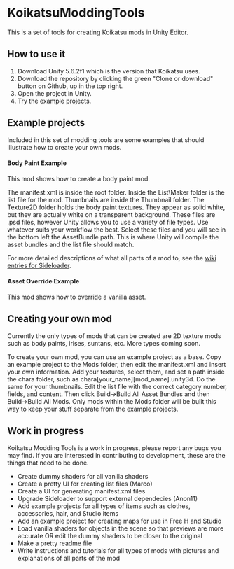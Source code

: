 # KoikatsuModdingTools
This is a set of tools for creating Koikatsu mods in Unity Editor.

## How to use it
1. Download Unity 5.6.2f1 which is the version that Koikatsu uses.
2. Download the repository by clicking the green "Clone or download" button on Github, up in the top right.
3. Open the project in Unity.
4. Try the example projects.

## Example projects
Included in this set of modding tools are some examples that should illustrate how to create your own mods.

#### Body Paint Example
This mod shows how to create a body paint mod.

The manifest.xml is inside the root folder. Inside the List\Maker folder is the list file for the mod. Thumbnails are inside the Thumbnail folder. The Texture2D folder holds the body paint textures. They appear as solid white, but they are actually white on a transparent background. These files are .psd files, however Unity allows you to use a variety of file types. Use whatever suits your workflow the best. Select these files and you will see in the bottom left the AssetBundle path. This is where Unity will compile the asset bundles and the list file should match.

For more detailed descriptions of what all parts of a mod to, see the [wiki entries for Sideloader](https://github.com/IllusionMods/BepisPlugins/wiki).

#### Asset Override Example
This mod shows how to override a vanilla asset.

## Creating your own mod
Currently the only types of mods that can be created are 2D texture mods such as body paints, irises, suntans, etc. More types coming soon.

To create your own mod, you can use an example project as a base. Copy an example project to the Mods folder, then edit the manifest.xml and insert your own information. Add your textures, select them, and set a path inside the chara folder, such as chara\[your_name]\[mod_name].unity3d. Do the same for your thumbnails. Edit the list file with the correct category number, fields, and content. Then click Build->Build All Asset Bundles and then Build->Build All Mods. Only mods within the Mods folder will be built this way to keep your stuff separate from the example projects.

## Work in progress
Koikatsu Modding Tools is a work in progress, please report any bugs you may find. If you are interested in contributing to development, these are the things that need to be done.

* Create dummy shaders for all vanilla shaders
* Create a pretty UI for creating list files (Marco)
* Create a UI for generating manifest.xml files
* Upgrade Sideloader to support external dependecies (Anon11)
* Add example projects for all types of items such as clothes, accessories, hair, and Studio items
* Add an example project for creating maps for use in Free H and Studio
* Load vanilla shaders for objects in the scene so that previews are more accurate OR edit the dummy shaders to be closer to the original
* Make a pretty readme file
* Write instructions and tutorials for all types of mods with pictures and explanations of all parts of the mod
